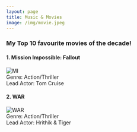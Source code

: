 ```yaml
---
layout: page
title: Music & Movies
image: /img/movie.jpeg
---
```


### My Top 10 favourite movies of the decade!  
#### 1. Mission Impossible: Fallout
![MI](https://upload.wikimedia.org/wikipedia/en/f/ff/MI_%E2%80%93_Fallout.jpg)<br/>
Genre: Action/Thriller<br/>
Lead Actor: Tom Cruise<br/>

#### 2. WAR
![WAR](https://www.telugubulletin.com/wp-content/uploads/2019/10/WAR-hindi-movie-review-live-updates.jpg)<br/>
Genre: Action/Thriller<br/>
Lead Actor: Hrithik & Tiger
